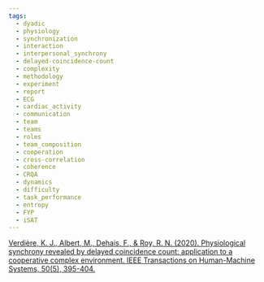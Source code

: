 ```yaml
---
tags:
  - dyadic
  - physiology
  - synchronization
  - interaction
  - interpersonal_synchrony
  - delayed-coincidence-count
  - complexity
  - methodology
  - experiment
  - report
  - ECG
  - cardiac_activity
  - communication
  - team
  - teams
  - roles
  - team_composition
  - cooperation
  - cross-correlation
  - coherence
  - CRQA
  - dynamics
  - difficulty
  - task_performance
  - entropy
  - FYP
  - iSAT
---
```


[Verdière, K. J., Albert, M., Dehais, F., & Roy, R. N. (2020). Physiological synchrony revealed by delayed coincidence count: application to a cooperative complex environment. IEEE Transactions on Human-Machine Systems, 50(5), 395-404.](https://ieeexplore.ieee.org/stamp/stamp.jsp?arnumber=9116829&casa_token=N2kr0ZuMCaAAAAAA:Jo8LcTnPUW2xi70nkWY42Ef1zyOrSPzorBdj8KO5RGY-m30tk874GJzBzZ4uZ7YtQlXwqKfE&tag=1)